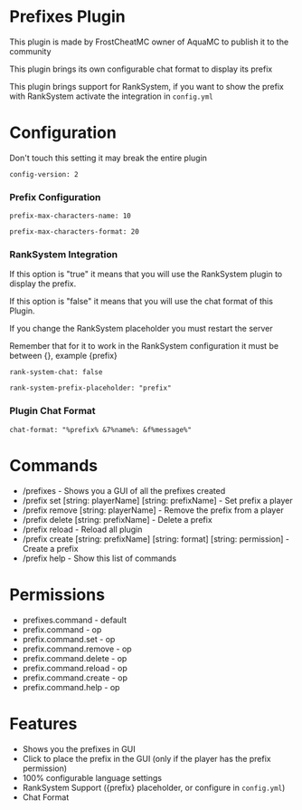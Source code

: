 # Prefixes Plugin

This plugin is made by FrostCheatMC owner of AquaMC to publish it to the community

This plugin brings its own configurable chat format to display its prefix

This plugin brings support for RankSystem, if you want to show the prefix with RankSystem activate the integration in `config.yml`

# Configuration
Don't touch this setting it may break the entire plugin

`config-version: 2`

### Prefix Configuration

`prefix-max-characters-name: 10`

`prefix-max-characters-format: 20`

### RankSystem Integration
 If this option is "true" it means that you will use the RankSystem plugin to display the prefix. 

 If this option is "false" it means that you will use the chat format of this Plugin.

 If you change the RankSystem placeholder you must restart the server

 Remember that for it to work in the RankSystem configuration it must be between {}, example {prefix}

`rank-system-chat: false`

`rank-system-prefix-placeholder: "prefix"`

### Plugin Chat Format

`chat-format: "%prefix% &7%name%: &f%message%"`

# Commands

- /prefixes - Shows you a GUI of all the prefixes created
- /prefix set [string: playerName] [string: prefixName] - Set prefix a player
- /prefix remove [string: playerName] - Remove the prefix from a player
- /prefix delete [string: prefixName] - Delete a prefix
- /prefix reload - Reload all plugin
- /prefix create [string: prefixName] [string: format] [string: permission] - Create a prefix
- /prefix help - Show this list of commands

# Permissions

- prefixes.command - default
- prefix.command - op
- prefix.command.set - op
- prefix.command.remove - op
- prefix.command.delete - op
- prefix.command.reload - op
- prefix.command.create - op
- prefix.command.help - op

# Features

- Shows you the prefixes in GUI
- Click to place the prefix in the GUI (only if the player has the prefix permission)
- 100% configurable language settings
- RankSystem Support ({prefix} placeholder, or configure in `config.yml`)
- Chat Format